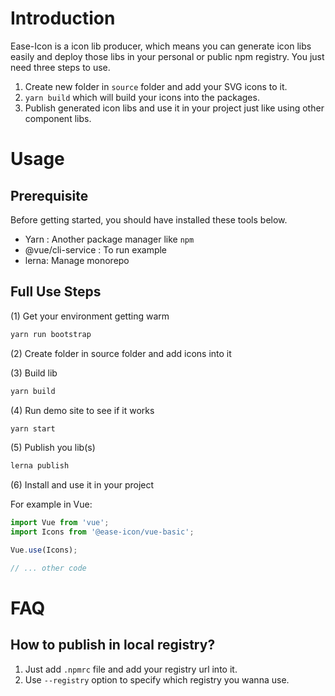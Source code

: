# Introduction

Ease-Icon is a icon lib producer, which means you can generate icon libs easily and deploy those libs in your personal or public npm registry. You just need three steps to use.

1. Create new folder in `source` folder and add your SVG icons to it.
2. `yarn build` which will build your icons into the packages.
3. Publish generated icon libs and use it in your project just like using other component libs.

# Usage

## Prerequisite

Before getting started, you should have installed these tools below.

- Yarn : Another package manager like `npm`
- @vue/cli-service : To run example
- lerna: Manage monorepo

## Full Use Steps

(1) Get your environment getting warm

```bash
yarn run bootstrap
```

(2) Create folder in source folder and add icons into it

(3) Build lib

```bash
yarn build
```

(4) Run demo site to see if it works

```bash
yarn start
```

(5) Publish you lib(s)

```bash
lerna publish
```

(6) Install and use it in your project

For example in Vue:

```javascript
import Vue from 'vue';
import Icons from '@ease-icon/vue-basic';

Vue.use(Icons);

// ... other code
```

# FAQ

## How to publish in local registry?

1. Just add `.npmrc` file and add your registry url into it.
2. Use `--registry` option to specify which registry you wanna use.
